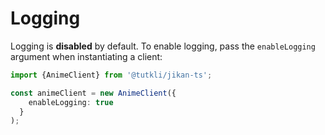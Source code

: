 # Logging

Logging is **disabled** by default.
To enable logging, pass the `enableLogging` argument when instantiating a client:

```ts
import {AnimeClient} from '@tutkli/jikan-ts';

const animeClient = new AnimeClient({
    enableLogging: true
  }
);
```

